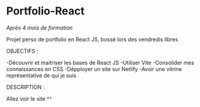 # Portfolio-React

*Après 4 mois de formation*

Projet perso de portfolio en React JS, bossé lors des vendredis libres


OBJECTIFS : 

-Découvrir et maitriser les bases de React JS
-Utiliser Vite
-Consolider mes connaissances en CSS
-Dépployer un site sur Netlify
-Avoir une vitrine représentative de qui je suis 

DESCRIPTION :

Allez voir le site ^^


